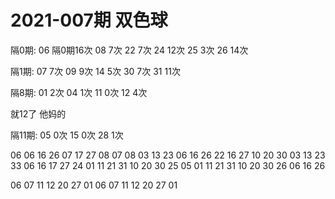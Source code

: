 # 2021-007期 双色球

隔0期:
06  隔0期16次
08  7次
22  7次
24  12次
25  3次
26  14次

隔1期:
07  7次
09  9次
14  5次
30  7次
31  11次
    
隔8期:
01  2次
04  1次
11  0次
12  4次

就12了 他妈的


隔11期:
05  0次
15  0次
28  1次


06  06 16 26 07 17 27
08  07 08 03 13 23 06 16 26 
22  16 27 10 20 30 03 13 23 33 06 16 17 27
24  01 11 21 31 10 20 30
25  05 01 11 21 31 10 20 30 
26  06 16 26

06 07 11 12 20 27 01
06 07 11 12 20 27 01